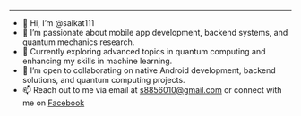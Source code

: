 

---

- 👋 Hi, I’m @saikat111
- 👀 I’m passionate about mobile app development, backend systems, and quantum mechanics research.
- 🌱 Currently exploring advanced topics in quantum computing and enhancing my skills in machine learning.
- 💞️ I’m open to collaborating on native Android development, backend solutions, and quantum computing projects.
- 📫 Reach out to me via email at s8856010@gmail.com or connect with me on [Facebook](https://www.facebook.com/sorder.saikat.3/)

<!---
saikat111/saikat111 is a ✨ special ✨ repository because its `README.md` (this file) appears on your GitHub profile.
You can click the Preview link to take a look at your changes.
--->
